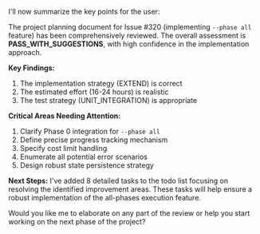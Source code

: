 I'll now summarize the key points for the user:

The project planning document for Issue #320 (implementing `--phase all` feature) has been comprehensively reviewed. The overall assessment is **PASS_WITH_SUGGESTIONS**, with high confidence in the implementation approach.

**Key Findings:**
1. The implementation strategy (EXTEND) is correct
2. The estimated effort (16-24 hours) is realistic
3. The test strategy (UNIT_INTEGRATION) is appropriate

**Critical Areas Needing Attention:**
1. Clarify Phase 0 integration for `--phase all`
2. Define precise progress tracking mechanism
3. Specify cost limit handling
4. Enumerate all potential error scenarios
5. Design robust state persistence strategy

**Next Steps:**
I've added 8 detailed tasks to the todo list focusing on resolving the identified improvement areas. These tasks will help ensure a robust implementation of the all-phases execution feature.

Would you like me to elaborate on any part of the review or help you start working on the next phase of the project?